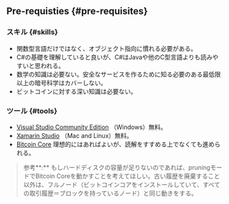 ## Pre-requisties {#pre-requisites}

### スキル {#skills}

* 関数型言語だけではなく、オブジェクト指向に慣れる必要がある。
* C\#の基礎を理解していると良いが、C\#はJavaや他のC型言語よりも読みやすいと思われる。
* 数学の知識は必要ない。安全なサービスを作るために知る必要のある最低限以上の暗号科学はカバーしない。
* ビットコインに対する深い知識は必要ない。

### ツール {#tools}

* [Visual Studio Community Edition](https://www.visualstudio.com/) （Windows）無料。
* [Xamarin Studio](https://store.xamarin.com) （Mac and Linux）無料。
* [Bitcoin Core](https://bitcoin.org/en/bitcoin-core/) 理想的にはあればよいが、読解をすすめる上でなくても進められる。

> 参考**:** もしハードディスクの容量が足りないのであれば、pruningモードでBitcoin Coreを動かすことを考えてほしい。古い履歴を廃棄すること以外は、フルノード（ビットコインコアをインストールしていて、すべての取引履歴＝ブロックを持っているノード）と同じ動きをする。



